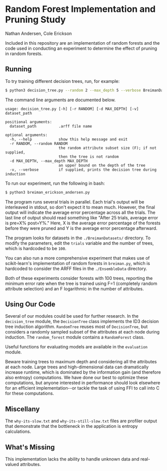 # Random Forest Implementation and Pruning Study

Nathan Andersen, Cole Erickson

Included in this repository are an implementation of random forests and the code used in conducting an experiment to determine the effect of pruning in random forests.

## Running

To try training different decision trees, run, for example:

```sh
$ python3 decision_tree.py --random 2 --max_depth 5 --verbose BreimanDatasets/vote.noUnknowns.arff
```

The command line arguments are documented below.

```
usage: decision_tree.py [-h] [-r RANDOM] [-d MAX_DEPTH] [-v] dataset_path

positional arguments:
  dataset_path          .arff file name

optional arguments:
  -h, --help            show this help message and exit
  -r RANDOM, --random RANDOM
                        the random attribute subset size (F); if not supplied,
                        then the tree is not random
  -d MAX_DEPTH, --max_depth MAX_DEPTH
                        an upper bound on the depth of the tree
  -v, --verbose         if supplied, prints the decision tree during induction
```

To run our experiment, run the following in bash:

```sh
$ python3 breiman_erickson_andersen.py
```

The program runs several trials in parallel. Each trial's output will be interleaved in stdout, so don't expect it to mean much. However, the final output will indicate the average error percentage across all the trials. The last line of output should read something like "After 25 trials, average error is pre=X% post=Y%." Here, X is the average error percentage of the forests before they were pruned and Y is the average error percentage afterward.

The program looks for datasets in the `./BreimanDatasets/` directory. To modify the parameters, edit the `trials` variable and the number of trees, which is hardcoded to be `100`.

You can also run a more comprehensive experiment that makes use of scikit-learn's implementation of random forests in `breiman.py`, which is hardcoded to consider the ARFF files in the `./EnsembleData` directory.

Both of these experiments consider forests with 100 trees, reporting the minimum error rate when the tree is trained using F=1 (completely random attribute selection) and an F logarithmic in the number of attributes.

## Using Our Code

Several of our modules could be used for further research. In the `decision_tree` module, the `DecisionTree` class implements the ID3 decision tree induction algorithm. `RandomTree` reuses most of `DecisionTree`, but considers a randomly sampled subset of the attributes at each node during induction. The `random_forest` module contains a `RandomForest` class.

Useful functions for evaluating models are available in the `evaluation` module.

Beware training trees to maximum depth and considering all the attributes at each node. Large trees and high-dimensional data can dramatically increase runtime, which is dominated by the information gain (and therefore also entropy) computations. We have done our best to optimize these computations, but anyone interested in performance should look elsewhere for an efficient implementation--or tackle the task of using FFI to call into C for these computations.

## Miscellany

The `why-its-slow.txt` and `why-its-still-slow.txt` files are profiler output that demonstrate that the bottleneck in the application is entropy calculations.

## What's Missing

This implementation lacks the ability to handle unknown data and real-valued attributes.
